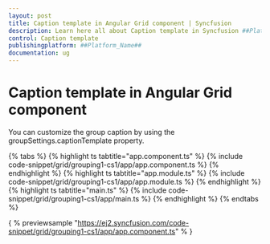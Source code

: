 ```yaml
---
layout: post
title: Caption template in Angular Grid component | Syncfusion
description: Learn here all about Caption template in Syncfusion ##Platform_Name## Grid component of Syncfusion Essential JS 2 and more.
control: Caption template 
publishingplatform: ##Platform_Name##
documentation: ug
---
```


# Caption template in Angular Grid component

You can customize the group caption by using the groupSettings.captionTemplate property.

{% tabs %}
{% highlight ts tabtitle="app.component.ts" %}
{% include code-snippet/grid/grouping1-cs1/app/app.component.ts %}
{% endhighlight %}
{% highlight ts tabtitle="app.module.ts" %}
{% include code-snippet/grid/grouping1-cs1/app/app.module.ts %}
{% endhighlight %}
{% highlight ts tabtitle="main.ts" %}
{% include code-snippet/grid/grouping1-cs1/app/main.ts %}
{% endhighlight %}
{% endtabs %}
  
{ % previewsample "https://ej2.syncfusion.com/code-snippet/grid/grouping1-cs1/app/app.component.ts" % }